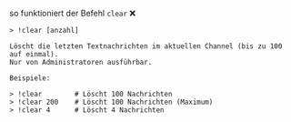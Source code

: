 so funktioniert der Befehl `clear` :x:
```console
> !clear [anzahl]

Löscht die letzten Textnachrichten im aktuellen Channel (bis zu 100 auf einmal).
Nur von Administratoren ausführbar.

Beispiele:

> !clear        # Löscht 100 Nachrichten
> !clear 200    # Löscht 100 Nachrichten (Maximum)
> !clear 4      # Löscht 4 Nachrichten
```